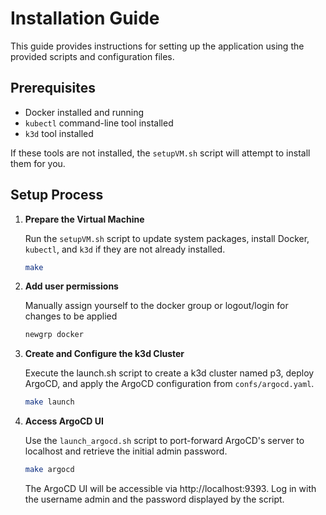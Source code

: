 # Installation Guide

This guide provides instructions for setting up the application using the provided scripts and configuration files.

## Prerequisites

- Docker installed and running
- `kubectl` command-line tool installed
- `k3d` tool installed

If these tools are not installed, the `setupVM.sh` script will attempt to install them for you.

## Setup Process

1. **Prepare the Virtual Machine**

   Run the `setupVM.sh` script to update system packages, install Docker, `kubectl`, and `k3d` if they are not already installed.

   ```sh
   make
    ```

2. **Add user permissions**

   Manually assign yourself to the docker group or logout/login for changes to be applied

   ```sh
   newgrp docker
    ```

3. **Create and Configure the k3d Cluster**

   Execute the launch.sh script to create a k3d cluster named p3, deploy ArgoCD, and apply the ArgoCD configuration from `confs/argocd.yaml`.

   ```sh
   make launch
    ```

4. **Access ArgoCD UI**

   Use the `launch_argocd.sh` script to port-forward ArgoCD's server to localhost and retrieve the initial admin password.

   ```sh
   make argocd
    ```

   The ArgoCD UI will be accessible via http://localhost:9393. Log in with the username admin and the password displayed by the script.